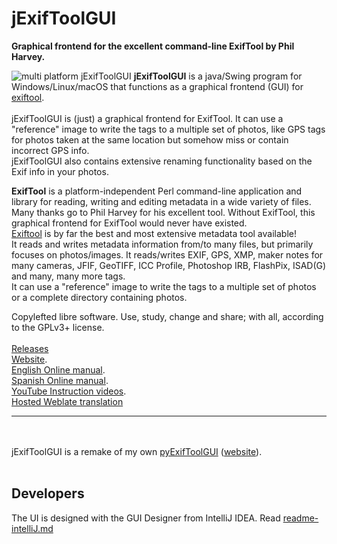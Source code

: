 # jExifToolGUI
**Graphical frontend for the excellent command-line ExifTool by Phil Harvey.**

![multi platform jExifToolGUI](https://github.com/hvdwolf/jExifToolGUI/blob/master/images/multi-platform-1280.jpg)
**jExifToolGUI** is a java/Swing program for Windows/Linux/macOS that functions as a graphical frontend (GUI) for [exiftool](https://exiftool.org/).<br><br>
jExifToolGUI is (just) a graphical frontend for ExifTool. It can use a "reference" image to write the tags to a multiple set of photos, like GPS tags for photos taken at the same location but somehow miss or contain incorrect GPS info.<br>
jExifToolGUI also contains extensive renaming functionality based on the Exif info in your photos.<br>

**ExifTool** is a platform-independent Perl command-line application and library for reading, writing and editing metadata in a wide variety of files.<br>
Many thanks go to Phil Harvey for his excellent tool. Without ExifTool, this graphical frontend for ExifTool would never have existed.<br>
[Exiftool](https://exiftool.org/) is by far the best and most extensive metadata tool available!<br>
It reads and writes metadata information from/to many files, but primarily focuses on photos/images. It reads/writes EXIF, GPS, XMP, maker notes for many cameras, JFIF, GeoTIFF, ICC Profile, Photoshop IRB, FlashPix, ISAD(G) and many, many more tags.<br>
It can use a "reference" image to write the tags to a multiple set of photos or a complete directory containing photos.<br>

Copylefted libre software. Use, study, change and share; with all, according to the GPLv3+ license.
<br><br>
[Releases](https://github.com/hvdwolf/jExifToolGUI/releases)<br> 
[Website](https://hvdwolf.github.io/jExifToolGUI/).<br>
[English Online manual](https://hvdwolf.github.io/jExifToolGUI/manual/index.html).<br>
[Spanish Online manual](https://docs.museosabiertos.org/jexiftoolgui).<br>
[YouTube Instruction videos](https://www.youtube.com/playlist?list=PLAHD8RNkeuGdyRH7BKFefc7p72Dp6jVjW).<br>
[Hosted Weblate translation](https://hosted.weblate.org/engage/jexiftoolgui/)<br>
<hr>

<br><br>jExifToolGUI is a remake of my own [pyExifToolGUI](https://github.com/hvdwolf/pyExifToolGUI) ([website](https://hvdwolf.github.io/pyExifToolGUI/)).<br><br>

## Developers
The UI is designed with the GUI Designer from IntelliJ IDEA. Read [readme-intelliJ.md](readme-intellIJ.md)
